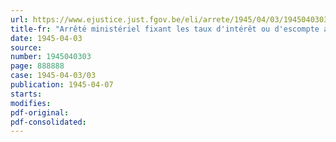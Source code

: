 ```yaml
---
url: https://www.ejustice.just.fgov.be/eli/arrete/1945/04/03/1945040303/justel
title-fr: "Arrêté ministériel fixant les taux d'intérêt ou d'escompte applicables aux certificats de Trésorerie proroges"
date: 1945-04-03
source:
number: 1945040303
page: 888888
case: 1945-04-03/03
publication: 1945-04-07
starts:
modifies:
pdf-original:
pdf-consolidated:
---
```


